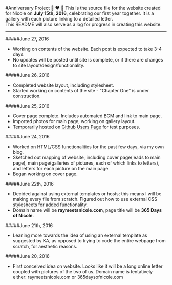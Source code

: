 #Anniversary Project :rabbit: :heart: :pig:
This is the source file for the website created for Nicole on **July 15th, 2016**, celebrating our first year together. It is a gallery with each picture linking to a detailed letter.    
This README will also serve as a log for progress in creating this website.

---
#####June 27, 2016
+ Working on contents of the website. Each post is expected to take 3-4 days.
+ No updates will be posted until site is complete, or if there are changes to site layout/design/functionality.

#####June 26, 2016
+ Completed website layout, including stylesheet.
+ Started working on contents of the site - "Chapter One" is under construction.

#####June 25, 2016
+ Cover page complete. Includes automated BGM and link to main page. 
+ Imported photos for main page, working on gallery layout.
+ Temporarily hosted on [Github Users Page](https://yrsong15.github.io/) for test purposes.

#####June 24, 2016
+ Worked on HTML/CSS functionalities for the past few days, via my own blog.
+ Sketched out mapping of website, including cover page(leads to main page), main page(galleries of pictures, each of which links to letters), and letters for each picture on the main page.
+ Began working on cover page.

#####June 22th, 2016
+ Decided against using external templates or hosts; this means I will be making every file from scratch. Figured out how to use external CSS stylesheets for added functionality.
+ Domain name will be **raymeetsnicole.com**, page title will be **365 Days of Nicole**.

#####June 21th, 2016
+ Leaning more towards the idea of using an external template as suggested by KA, as opposed to trying to code the entire webpage from scratch, for aesthetic reasons.    


#####June 20, 2016
+ First conceived idea on website. Looks like it will be a long online letter coupled with pictures of the two of us. Domain name is tentatively either: raymeetsnicole.com or 365daysofnicole.com
